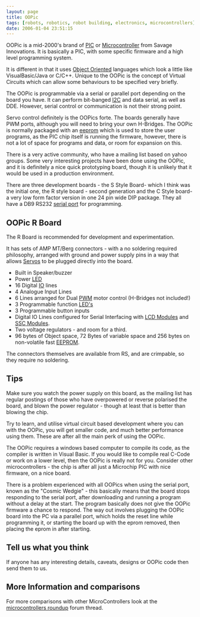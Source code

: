 ```yaml
---
layout: page
title: OOPic
tags: [robots, robotics, robot building, electronics, microcontrollers]
date: 2006-01-04 23:51:15
---
```

OOPic is a mid-2000's brand of [PIC](/wiki/pic.html "PIC") or [Microcontroller](/wiki/microcontroller.html "A programmable digital controller") from Savage Innovations. It is basically a PIC, with some specific firmware and a high level programming system.

It is different in that it uses [Object Oriented](/wiki/object_oriented.html "Object Oriented") languages which look a little like VisualBasic/Java or C/C++. Unique to the OOPic is the concept of Virtual Circuits which can allow some behaviours to be specified very briefly.

The OOPic is programmable via a serial or parallel port depending on the board you have. It can perform bit-banged [I2C](/wiki/i2c.html "Inter Integrated Circuit bus") and data serial, as well as DDE. However, serial control or communication is not their strong point.

Servo control definitely is the OOPics forte. The boards generally have PWM ports, although you will need to bring your own H-Bridges. The OOPic is normally packaged with an [eeprom](/wiki/eeprom.html "Electrically Erasable Programmable ROM") which is used to store the user programs, as the PIC chip itself is running the firmware, however, there is not a lot of space for programs and data, or room for expansion on this.

There is a very active community, who have a mailing list based on yahoo groups. Some very interesting projects have been done using the OOPic, and it is definitely a nice quick prototyping board, though it is unlikely that it would be used in a production environment.

There are three development boards - the S Style Board- which I think was the initial one, the R style board - second generation and the C Style board- a very low form factor version in one 24 pin wide DIP package. They all have a DB9 RS232 [serial port](/wiki/serial_data_stream.html "Serial Data Stream") for programming.

## OOPic R Board

The R Board is recommended for development and experimentation.

It has sets of AMP MT/Berg connectors - with a no soldering required philosophy, arranged with ground and power supply pins in a way that allows [Servos](/wiki/servo_motor.html "A motor with built in positioning control - easily interfaced with digital systems") to be plugged directly into the board.

- Built in Speaker/buzzer
- Power [LED](/wiki/led.html "Light Emitting Diode")
- 16 Digital [IO](/wiki/io.html "Input Output") lines
- 4 Analogue Input Lines
- 6 Lines arranged for Dual [PWM](/wiki/pwm.html "Pulse Width Modulation") motor control (H-Bridges not included!)
- 3 Programmable function [LED's](/wiki/led.html "Light Emitting Diode")
- 3 Programmable button inputs
- Digital IO Lines configured for Serial Interfacing with [LCD Modules](/wiki/lcd.html "Liquid Crystal Display") and [SSC Modules](/wiki/ssc.html "Serial Servo Controller").
- Two voltage regulators - and room for a third.
- 96 bytes of Object space, 72 Bytes of variable space and 256 bytes on non-volatile fast [EEPROM](/wiki/eeprom.html "Electrically Erasable Programmable ROM").

The connectors themselves are available from RS, and are crimpable, so they require no soldering.

## Tips

Make sure you watch the power supply on this board, as the mailing list has regular postings of those who have overpowered or reverse polarised the board, and blown the power regulator - though at least that is better than blowing the chip.

Try to learn, and utilise virtual circuit based development where you can with the OOPic, you will get smaller code, and much better performance using them. These are after all the main perk of using the OOPic.

The OOPic requires a windows based computer to compile its code, as the compiler is written in Visual Basic. If you would like to compile real C-Code or work on a lower level, then the OOPic is really not for you. Consider other microcontrollers - the chip is after all just a Microchip PIC with nice firmware, on a nice board.

There is a problem experienced with all OOPics when using the serial port, known as the "Cosmic Wedgie" - this basically means that the board stops responding to the serial port, after downloading and running a program without a delay at the start. The program basically does not give the OOPic firmware a chance to respond. The way out involves plugging the OOPic board into the PC via a parallel port, which holds the reset line while programming it, or starting the board up with the eprom removed, then placing the eprom in after starting.

## Tell us what you think

If anyone has any interesting details, caveats, designs or OOPic code then send them to us.

## More Information and comparisons

For more comparisons with other MicroControllers look at the [microcontrollers roundup](/forums/electronics/preferred_microcontrollers.html) forum thread.
